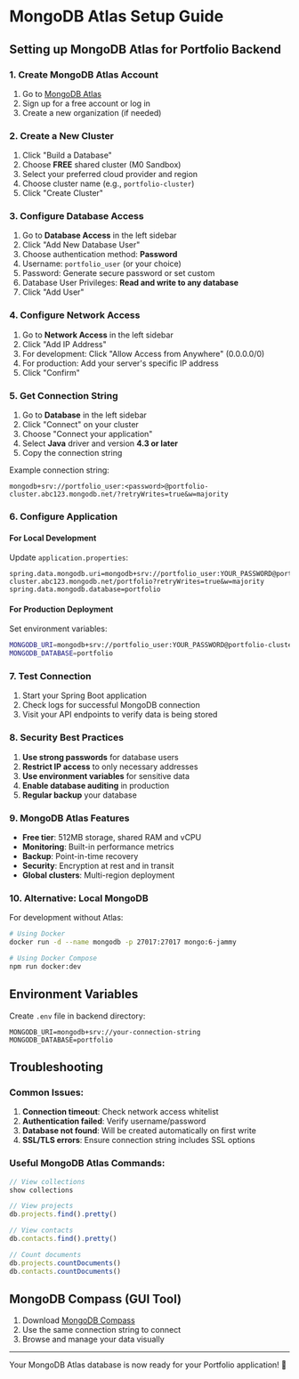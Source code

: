 # MongoDB Atlas Setup Guide

## Setting up MongoDB Atlas for Portfolio Backend

### 1. Create MongoDB Atlas Account

1. Go to [MongoDB Atlas](https://www.mongodb.com/cloud/atlas)
2. Sign up for a free account or log in
3. Create a new organization (if needed)

### 2. Create a New Cluster

1. Click "Build a Database"
2. Choose **FREE** shared cluster (M0 Sandbox)
3. Select your preferred cloud provider and region
4. Choose cluster name (e.g., `portfolio-cluster`)
5. Click "Create Cluster"

### 3. Configure Database Access

1. Go to **Database Access** in the left sidebar
2. Click "Add New Database User"
3. Choose authentication method: **Password**
4. Username: `portfolio_user` (or your choice)
5. Password: Generate secure password or set custom
6. Database User Privileges: **Read and write to any database**
7. Click "Add User"

### 4. Configure Network Access

1. Go to **Network Access** in the left sidebar
2. Click "Add IP Address"
3. For development: Click "Allow Access from Anywhere" (0.0.0.0/0)
4. For production: Add your server's specific IP address
5. Click "Confirm"

### 5. Get Connection String

1. Go to **Database** in the left sidebar
2. Click "Connect" on your cluster
3. Choose "Connect your application"
4. Select **Java** driver and version **4.3 or later**
5. Copy the connection string

Example connection string:
```
mongodb+srv://portfolio_user:<password>@portfolio-cluster.abc123.mongodb.net/?retryWrites=true&w=majority
```

### 6. Configure Application

#### For Local Development
Update `application.properties`:
```properties
spring.data.mongodb.uri=mongodb+srv://portfolio_user:YOUR_PASSWORD@portfolio-cluster.abc123.mongodb.net/portfolio?retryWrites=true&w=majority
spring.data.mongodb.database=portfolio
```

#### For Production Deployment
Set environment variables:
```bash
MONGODB_URI=mongodb+srv://portfolio_user:YOUR_PASSWORD@portfolio-cluster.abc123.mongodb.net/portfolio?retryWrites=true&w=majority
MONGODB_DATABASE=portfolio
```

### 7. Test Connection

1. Start your Spring Boot application
2. Check logs for successful MongoDB connection
3. Visit your API endpoints to verify data is being stored

### 8. Security Best Practices

1. **Use strong passwords** for database users
2. **Restrict IP access** to only necessary addresses
3. **Use environment variables** for sensitive data
4. **Enable database auditing** in production
5. **Regular backup** your database

### 9. MongoDB Atlas Features

- **Free tier**: 512MB storage, shared RAM and vCPU
- **Monitoring**: Built-in performance metrics
- **Backup**: Point-in-time recovery
- **Security**: Encryption at rest and in transit
- **Global clusters**: Multi-region deployment

### 10. Alternative: Local MongoDB

For development without Atlas:
```bash
# Using Docker
docker run -d --name mongodb -p 27017:27017 mongo:6-jammy

# Using Docker Compose
npm run docker:dev
```

## Environment Variables

Create `.env` file in backend directory:
```env
MONGODB_URI=mongodb+srv://your-connection-string
MONGODB_DATABASE=portfolio
```

## Troubleshooting

### Common Issues:

1. **Connection timeout**: Check network access whitelist
2. **Authentication failed**: Verify username/password
3. **Database not found**: Will be created automatically on first write
4. **SSL/TLS errors**: Ensure connection string includes SSL options

### Useful MongoDB Atlas Commands:

```javascript
// View collections
show collections

// View projects
db.projects.find().pretty()

// View contacts
db.contacts.find().pretty()

// Count documents
db.projects.countDocuments()
db.contacts.countDocuments()
```

## MongoDB Compass (GUI Tool)

1. Download [MongoDB Compass](https://www.mongodb.com/products/compass)
2. Use the same connection string to connect
3. Browse and manage your data visually

---

Your MongoDB Atlas database is now ready for your Portfolio application! 🚀